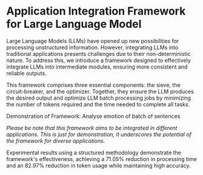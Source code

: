 # Application Integration Framework for Large Language Model
Large Language Models (LLMs) have opened up new possibilities for processing unstructured information. However, integrating LLMs into traditional applications presents challenges due to their non-deterministic nature. To address this, we introduce a framework designed to effectively integrate LLMs into intermediate modules, ensuring more consistent and reliable outputs.

This framework comprises three essential components: the sieve, the circuit-breaker, and the optimizer. Together, they ensure the LLM produces the desired output and optimize LLM batch processing jobs by minimizing the number of tokens required and the time needed to complete all tasks.

Demonstration of Framework: Analyse emotion of batch of sentences

_Please be note that this framework aims to be integrated in different applications. This is just for demonstration, it underscores the potential of the framework for diverse applications._

Experimental results using a structured methodology demonstrate the framework's effectiveness, achieving a 71.05% reduction in processing time and an 82.97% reduction in token usage while maintaining high accuracy.
